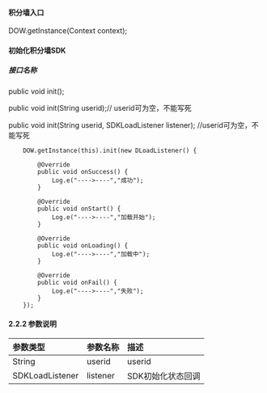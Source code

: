 #### 

####  积分墙入口

DOW.getInstance\(Context context\);

#### 初始化积分墙SDK

#####  接口名称

public void init\(\);

public void init\(String userid\);// userid可为空，不能写死

public void init\(String userid, SDKLoadListener listener\); //userid可为空，不能写死


		DOW.getInstance(this).init(new DLoadListener() {
	
			@Override
			public void onSuccess() {
				Log.e("---->----","成功");
			}
			
			@Override
			public void onStart() {
				Log.e("---->----","加载开始");
			}
			
			@Override
			public void onLoading() {
				Log.e("---->----","加载中");
			}
			
			@Override
			public void onFail() {
				Log.e("---->----","失败");
			}
		});

#### 2.2.2 参数说明


| 参数类型 | 参数名称 | 描述 |
| :--- | :--- | :--- |
| String | userid | userid |
| SDKLoadListener | listener | SDK初始化状态回调 |

